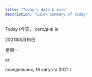 ```yaml
---
title: "Today's date & info"
description: "Quick Summary of Today"
---
```


Today (今天， сегодня) is <p>2021年8月16日</p><p>星期一</p> or <p>понедельник, 16 августа 2021 г.</p>